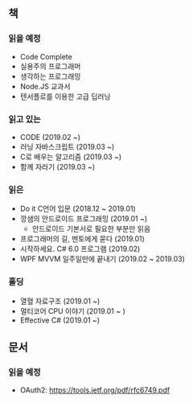 ## 책
### 읽을 예정
- Code Complete
- 실용주의 프로그래머
- 생각하는 프로그래밍
- Node.JS 교과서
- 텐서플로를 이용한 고급 딥러닝

### 읽고 있는
- CODE (2019.02 ~)
- 러닝 자바스크립트 (2019.03 ~)
- C로 배우는 알고리즘 (2019.03 ~)
- 함께 자라기 (2019.03 ~)

### 읽은
- Do it C언어 입문 (2018.12 ~ 2019.01)
- 깡샘의 안드로이드 프로그래밍 (2019.01 ~)
   - 안드로이드 기본서로 필요한 부분만 읽음
- 프로그래머의 길, 멘토에게 묻다 (2019.01)
- 시작하세요. C#  6.0 프로그램 (2019.02)
- WPF MVVM 일주일만에 끝내기 (2019.02 ~ 2019.03)

### 홀딩
- 열혈 자료구조 (2019.01 ~)
- 멀티코어 CPU 이야기 (2019.01 ~ )
- Effective C# (2019.01 ~)

## 문서
### 읽을 예정
- OAuth2: https://tools.ietf.org/pdf/rfc6749.pdf 